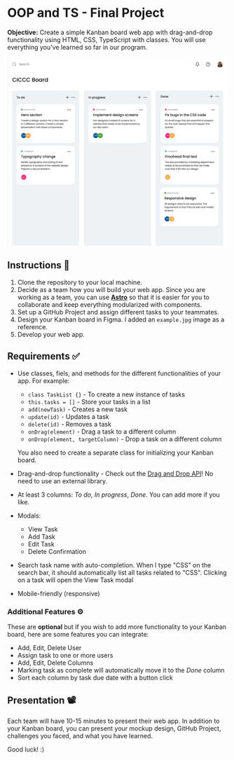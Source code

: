 # OOP and TS - Final Project

**Objective:** Create a simple Kanban board web app with drag-and-drop functionality using HTML, CSS, TypeScript with classes. You will use everything you've learned so far in our program.

![Example Kanban board](example.jpg)

## Instructions 📖

1. Clone the repository to your local machine.
2. Decide as a team how you will build your web app. Since you are working as a team, you can use [**Astro**](https://astro.build/) so that it is easier for you to collaborate and keep everything modularized with components.
3. Set up a GitHub Project and assign different tasks to your teammates.
4. Design your Kanban board in Figma. I added an `example.jpg` image as a reference.
5. Develop your web app.

## Requirements ✅

- Use classes, fiels, and methods for the different functionalities of your app.
For example:

  - `class TaskList {}` - To create a new instance of tasks
  - `this.tasks = []` - Store your tasks in a list
  - `add(newTask)` - Creates a new task
  - `update(id)` - Updates a task
  - `delete(id)` - Removes a task
  - `onDrag(element)` - Drag a task to a different column
  - `onDrop(element, targetColumn)` - Drop a task on a different column

  You also need to create a separate class for initializing your Kanban board.
- Drag-and-drop functionality - Check out the [Drag and Drop API](https://www.w3schools.com/html/html5_draganddrop.asp)! No need to use an external library.
- At least 3 columns: *To do*, *In progress*, *Done*. You can add more if you like.
- Modals:
  - View Task
  - Add Task
  - Edit Task
  - Delete Confirmation
- Search task name with auto-completion. When I type "CSS" on the search bar, it should automatically list all tasks related to "CSS". Clicking on a task will open the View Task modal
- Mobile-friendly (responsive)

### Additional Features ⚙️

These are **optional** but if you wish to add more functionality to your Kanban board, here are some features you can integrate:

- Add, Edit, Delete User
- Assign task to one or more users
- Add, Edit, Delete Columns
- Marking task as complete will automatically move it to the *Done* column
- Sort each column by task due date with a button click

## Presentation 📽️

Each team will have 10-15 minutes to present their web app. In addition to your Kanban board, you can present your mockup design, GitHub Project, challenges you faced, and what you have learned.

Good luck! :)
